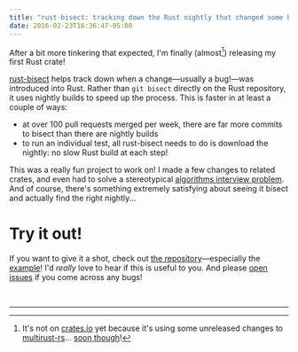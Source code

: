 ```yaml
---
title: "rust-bisect: tracking down the Rust nightly that changed some behavior"
date: 2016-02-23T16:36:47-05:00
---
```


After a bit more tinkering that expected, I'm finally (almost[^almost]) releasing my first
Rust crate!

[rust-bisect][gh-repo] helps track down when a change—usually a bug!—was
introduced into Rust. Rather than `git bisect` directly on the Rust repository,
it uses nightly builds to speed up the process. This is faster in at least a
couple of ways:

- at over 100 pull requests merged per week, there are far more commits
  to bisect than there are nightly builds
- to run an individual test, all rust-bisect needs to do is download the
  nightly: no slow Rust build at each step!

This was a really fun project to work on! I made a few changes to related
crates, and even had to solve a stereotypical [algorithms interview
problem][bisect]. And of course, there's something extremely satisfying about
seeing it bisect and actually find the right nightly...

[bisect]: https://github.com/kamalmarhubi/rust-bisect/blob/master/src/bisect.rs

# Try it out!

If you want to give it a shot, check out [the repository][gh-repo]—especially the
[example]!  I'd *really* love to hear if this is useful to you. And please [open
issues][issues] if you come across any bugs!

[crates.io]: https://crates.io/
[gh-repo]: https://github.com/kamalmarhubi/rust-bisect
[multirust-rs]: https://github.com/Diggsey/multirust-rs
[mr-release-issue]: https://github.com/Diggsey/multirust-rs/issues/54
[example]: https://github.com/kamalmarhubi/rust-bisect#example
[issues]: https://github.com/kamalmarhubi/rust-bisect/issues

<br>

---

[^almost]:
    It's not on [crates.io] yet because it's using some unreleased changes to
    [multirust-rs]... [soon though][mr-release-issue]!
